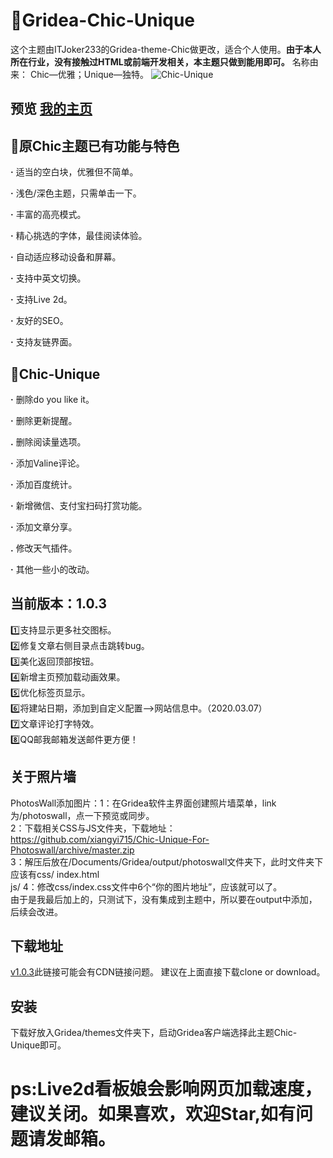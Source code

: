 # 🌻Gridea-Chic-Unique
这个主题由ITJoker233的Gridea-theme-Chic做更改，适合个人使用。**由于本人所在行业，没有接触过HTML或前端开发相关，本主题只做到能用即可。**
名称由来：
Chic—优雅；Unique—独特。
![Chic-Unique](https://i.loli.net/2020/03/11/uOBDXahyxCVibRd.jpg)
## 预览 [我的主页](https://xiangyi715.github.io/)
## 🎯原Chic主题已有功能与特色
**·** 适当的空白块，优雅但不简单。

**·** 浅色/深色主题，只需单击一下。

**·** 丰富的高亮模式。

**·** 精心挑选的字体，最佳阅读体验。

**·** 自动适应移动设备和屏幕。

**·** 支持中英文切换。

**·** 支持Live 2d。

**·** 友好的SEO。

**·** 支持友链界面。
## 🎯Chic-Unique
**·** 删除do you like it。

**·** 删除更新提醒。

**.** 删除阅读量选项。

**·** 添加Valine评论。

**·** 添加百度统计。

**·** 新增微信、支付宝扫码打赏功能。

**·** 添加文章分享。

**.** 修改天气插件。

**·** 其他一些小的改动。
## 当前版本：1.0.3
1️⃣支持显示更多社交图标。
</br>
2️⃣修复文章右侧目录点击跳转bug。
</br>
3️⃣美化返回顶部按钮。
</br>
4️⃣新增主页预加载动画效果。
</br>
5️⃣优化标签页显示。
</br>
6️⃣将建站日期，添加到自定义配置——>网站信息中。（2020.03.07）
</br>
7️⃣文章评论打字特效。
</br>
8️⃣QQ邮我邮箱发送邮件更方便！
## 关于照片墙
PhotosWall添加图片：1：在Gridea软件主界面创建照片墙菜单，link为/photoswall，点一下预览或同步。
</br>
                   2：下载相关CSS与JS文件夹，下载地址：
https://github.com/xiangyi715/Chic-Unique-For-Photoswall/archive/master.zip
</br>
                   3：解压后放在/Documents/Gridea/output/photoswall文件夹下，此时文件夹下应该有css/  index.html
</br>
 js/
                   4：修改css/index.css文件中6个“你的图片地址”，应该就可以了。
</br>
由于是我最后加上的，只测试下，没有集成到主题中，所以要在output中添加，后续会改进。
## 下载地址
[v1.0.3](https://github.com/xiangyi715/Gridea-Chic-Unique/archive/1.0.3.zip)此链接可能会有CDN链接问题。
建议在上面直接下载clone or download。
## 安装
下载好放入Gridea/themes文件夹下，启动Gridea客户端选择此主题Chic-Unique即可。
</br>
# ps:Live2d看板娘会影响网页加载速度，建议关闭。如果喜欢，欢迎Star,如有问题请发邮箱。

